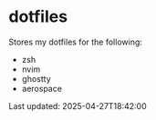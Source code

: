 # dotfiles

Stores my dotfiles for the following:
- zsh
- nvim
- ghostty
- aerospace

Last updated: 2025-04-27T18:42:00
